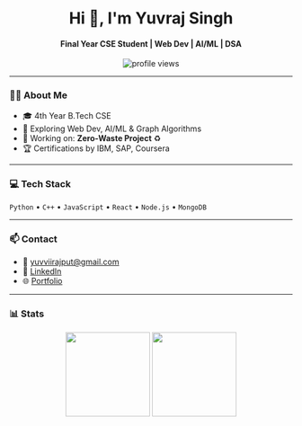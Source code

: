 <h1 align="center">Hi 👋, I'm Yuvraj Singh</h1>
<h4 align="center">Final Year CSE Student | Web Dev | AI/ML | DSA</h4>

<p align="center">
  <img src="https://komarev.com/ghpvc/?username=yuvii42&label=Profile%20Views&color=blue" alt="profile views"/>
</p>

---

### 🧑‍💻 About Me

- 🎓 4th Year B.Tech CSE  
- 🌱 Exploring Web Dev, AI/ML & Graph Algorithms  
- 🔭 Working on: **Zero-Waste Project** ♻️  
- 🏆 Certifications by IBM, SAP, Coursera

---

### 💻 Tech Stack

`Python` • `C++` • `JavaScript` • `React` • `Node.js` • `MongoDB`

---

### 📫 Contact

- 📧 [yuvviirajput@gmail.com](mailto:yuvviirajput@gmail.com)  
- 💼 [LinkedIn](https://www.linkedin.com/in/yuvraj-singh-87422024b)  
- 🌐 [Portfolio](http://portfolio-yuvi.vercel.app/)

---

### 📊 Stats

<p align="center">
  <img src="https://github-readme-stats.vercel.app/api?username=yuvii42&show_icons=true&theme=radical" height="150"/>
  <img src="https://github-readme-streak-stats.herokuapp.com/?user=yuvii42&theme=radical" height="150"/>
</p>
